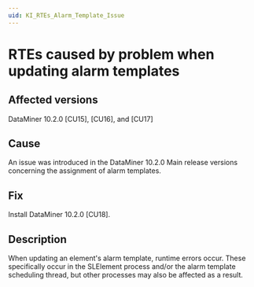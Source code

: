 ```yaml
---
uid: KI_RTEs_Alarm_Template_Issue
---
```


# RTEs caused by problem when updating alarm templates

## Affected versions

DataMiner 10.2.0 [CU15], [CU16], and [CU17]

## Cause

An issue was introduced in the DataMiner 10.2.0 Main release versions concerning the assignment of alarm templates.

## Fix

Install DataMiner 10.2.0 [CU18]. <!--RN 37027-->

## Description

When updating an element's alarm template, runtime errors occur. These specifically occur in the SLElement process and/or the alarm template scheduling thread, but other processes may also be affected as a result.
